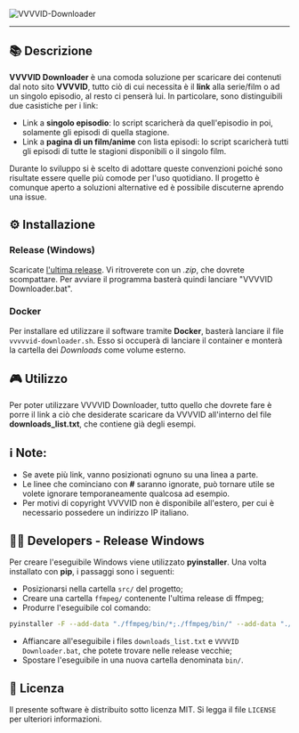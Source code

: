 ![VVVVID-Downloader](https://socialify.git.ci/CoffeeStraw/VVVVID-Downloader/image?description=1&descriptionEditable=Un%20piccolo%20script%20in%20Python3%20per%20scaricare%20contenuti%20multimediali%20(non%20a%20pagamento)%20offerti%20da%20VVVVID&font=KoHo&forks=1&issues=1&language=1&owner=1&pattern=Charlie%20Brown&stargazers=1&theme=Dark)

---

## 📚 Descrizione
**VVVVID Downloader** è una comoda soluzione per scaricare dei contenuti dal noto sito **VVVVID**, tutto ciò di cui necessita è il **link** alla serie/film o ad un singolo episodio, al resto ci penserà lui.
 In particolare, sono distinguibili due casistiche per i link:
- Link a **singolo episodio**: lo script scaricherà da quell'episodio in poi, solamente gli episodi di quella stagione.
- Link a **pagina di un film/anime** con lista episodi: lo script scaricherà tutti gli episodi di tutte le stagioni disponibili o il singolo film.

Durante lo sviluppo si è scelto di adottare queste convenzioni poiché sono risultate essere quelle più comode per l'uso quotidiano. Il progetto è comunque aperto a soluzioni alternative ed è possibile discuterne aprendo una issue.

## ⚙️ Installazione
### Release (Windows)
Scaricate [l'ultima release](https://github.com/CoffeeStraw/VVVVID-Downloader/releases). Vi ritroverete con un *.zip*, che dovrete scompattare. Per avviare il programma basterà quindi lanciare "VVVVID Downloader.bat".

### Docker
Per installare ed utilizzare il software tramite **Docker**, basterà lanciare il file ```vvvvvid-downloader.sh```. Esso si occuperà di lanciare il container e monterà la cartella dei *Downloads* come volume esterno.

## 🎮 Utilizzo
Per poter utilizzare VVVVID Downloader, tutto quello che dovrete fare è porre il link a ciò che desiderate scaricare da VVVVID all'interno del file **downloads_list.txt**, che contiene già degli esempi.
## ℹ️ Note:
- Se avete più link, vanno posizionati ognuno su una linea a parte.
- Le linee che cominciano con **#** saranno ignorate, può tornare utile se volete ignorare temporaneamente qualcosa ad esempio.
- Per motivi di copyright VVVVID non è disponibile all'estero, per cui è necessario possedere un indirizzo IP italiano.

## 👨‍💻 Developers - Release Windows
Per creare l'eseguibile Windows viene utilizzato **pyinstaller**. Una volta installato con **pip**, i passaggi sono i seguenti:
- Posizionarsi nella cartella ```src/``` del progetto;
- Creare una cartella ```ffmpeg/``` contenente l'ultima release di ffmpeg;
- Produrre l'eseguibile col comando:
```sh
pyinstaller -F --add-data "./ffmpeg/bin/*;./ffmpeg/bin/" --add-data "./ffmpeg/presets/*;./ffmpeg/presets/" main.py
```
- Affiancare all'eseguibile i files ```downloads_list.txt``` e ```VVVVID Downloader.bat```, che potete trovare nelle release vecchie;
- Spostare l'eseguibile in una nuova cartella denominata ```bin/```.

## 🧭 Licenza
Il presente software è distribuito sotto licenza MIT. Si legga il file `LICENSE` per ulteriori informazioni.
